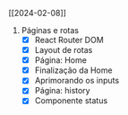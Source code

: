 [[2024-02-08]]
1. Páginas e rotas
	- [x] React Router DOM
	- [x] Layout de rotas
	- [x] Página: Home
	- [x] Finalização da Home
	- [x] Aprimorando os inputs
	- [x] Página: history
	- [x] Componente status